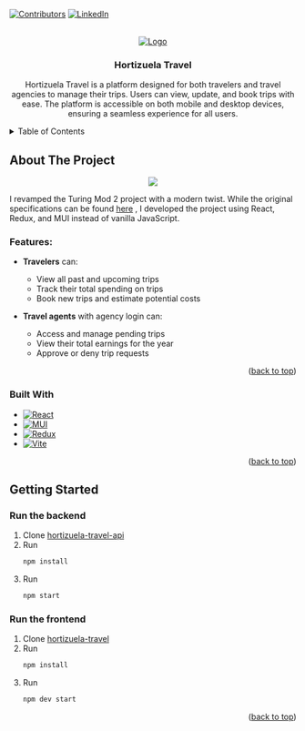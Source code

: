 [![Contributors][contributors-shield]][contributors-url]
[![LinkedIn][linkedin-shield]][linkedin-url]



<!-- PROJECT LOGO -->
<br />
<div align="center">
  <a href="https://github.com/github_username/repo_name">
    <img src="https://i.imgur.com/nheN5ZT.png" alt="Logo">
  </a>

<h3 align="center">Hortizuela Travel</h3>

  <p align="center">
   Hortizuela Travel is a platform designed for both travelers and travel agencies to manage their trips. Users can view, update, and book trips with ease. The platform is accessible on both mobile and desktop devices, ensuring a seamless experience for all users.
</div>



<!-- TABLE OF CONTENTS -->
<details>
  <summary>Table of Contents</summary>
  <ol>
    <li>
      <a href="#about-the-project">About The Project</a>
      <ul>
        <li><a href="#built-with">Built With</a></li>
      </ul>
    </li>
    <li>
      <a href="#getting-started">Getting Started</a>
      <ul>
        <li><a href="#prerequisites">Prerequisites</a></li>
        <li><a href="#installation">Installation</a></li>
      </ul>
    </li>
    <li><a href="#usage">Usage</a></li>
    <li><a href="#contributing">Contributing</a></li>
  </ol>
</details>



<!-- ABOUT THE PROJECT -->
## About The Project

<div style="display: flex; justify-content: center">
    <a href="https://www.loom.com/share/8179d28a63d942bcb6f0204d3ca9320a">
      <img style="max-width:300px;" src="https://cdn.loom.com/sessions/thumbnails/8179d28a63d942bcb6f0204d3ca9320a-a2dfea840d91cee4-full-play.gif">
    </a>
  </div>
  
I revamped the Turing Mod 2 project with a modern twist. While the original specifications can be found [here](https://frontend.turing.edu/projects/module-2/travel-tracker.html) , I developed the project using React, Redux, and MUI instead of vanilla JavaScript.

### Features:

- **Travelers** can:
  - View all past and upcoming trips
  - Track their total spending on trips
  - Book new trips and estimate potential costs

- **Travel agents** with agency login can:
  - Access and manage pending trips
  - View their total earnings for the year
  - Approve or deny trip requests



<p align="right">(<a href="#readme-top">back to top</a>)</p>



### Built With

* [![React][React.js]][React-url]
* [![MUI][MUI]][MUI-url]
* [![Redux][Redux]][Redux-url]
* [![Vite][Vite]][Vite-url]

<p align="right">(<a href="#readme-top">back to top</a>)</p>



<!-- GETTING STARTED -->
## Getting Started


### Run the backend

1. Clone [hortizuela-travel-api](https://github.com/jhortizu01/hortizuela-travel-api)
2. Run
    ```sh
   npm install
   ```
3. Run
    ```sh
   npm start
   ```

### Run the frontend

1. Clone [hortizuela-travel](https://github.com/jhortizu01/hortizuela-travel)
2. Run
    ```sh
   npm install
   ```
3. Run
    ```sh
   npm dev start
   ```


<p align="right">(<a href="#readme-top">back to top</a>)</p>



<!-- MARKDOWN LINKS & IMAGES -->
<!-- https://www.markdownguide.org/basic-syntax/#reference-style-links -->
[contributors-shield]: https://img.shields.io/github/contributors/jhortizu01/hortizuela-travel.svg?style=for-the-badge
[contributors-url]: https://github.com/jhortizu01/
[linkedin-shield]: https://img.shields.io/badge/-LinkedIn-black.svg?style=for-the-badge&logo=linkedin&colorB=555
[linkedin-url]: https://linkedin.com/in/janika-hortizuela
[product-screenshot]: images/screenshot.png
[React.js]: https://img.shields.io/badge/React-20232A?style=for-the-badge&logo=react&logoColor=61DAFB
[React-url]: https://reactjs.org/
[MUI-url]: https://mui.com/
[MUI]: https://img.shields.io/badge/MUI-%230081CB.svg?style=for-the-badge&logo=mui&logoColor=white
[Redux-url]: https://redux.js.org/
[Redux]: https://img.shields.io/badge/redux-%23593d88.svg?style=for-the-badge&logo=redux&logoColor=white
[Vite-url]: https://vitejs.dev/
[Vite]: https://img.shields.io/badge/vite-%23646CFF.svg?style=for-the-badge&logo=vite&logoColor=white
